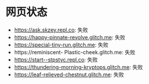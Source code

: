 # 网页状态
- https://ask.skzey.repl.co: 失败
- https://happy-pinnate-revolve.glitch.me: 失败
- https://special-tiny-run.glitch.me: 失败
- https://reminiscent- Plastic-cheek.glitch.me: 失败
- https://start--stpstyc.repl.co: 失败
- https://thundering-morning-kryptops.glitch.me: 失败
- https://leaf-relieved-chestnut.glitch.me: 失败
